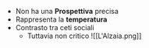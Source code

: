 - Non ha una **Prospettiva** precisa
- Rappresenta la **temperatura**
- Contrasto tra ceti sociali
	- Tuttavia non critico
![[L'Alzaia.png]]